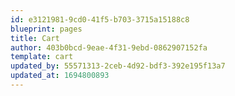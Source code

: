 ```yaml
---
id: e3121981-9cd0-41f5-b703-3715a15188c8
blueprint: pages
title: Cart
author: 403b0bcd-9eae-4f31-9ebd-0862907152fa
template: cart
updated_by: 55571313-2ceb-4d92-bdf3-392e195f13a7
updated_at: 1694800893
---
```

